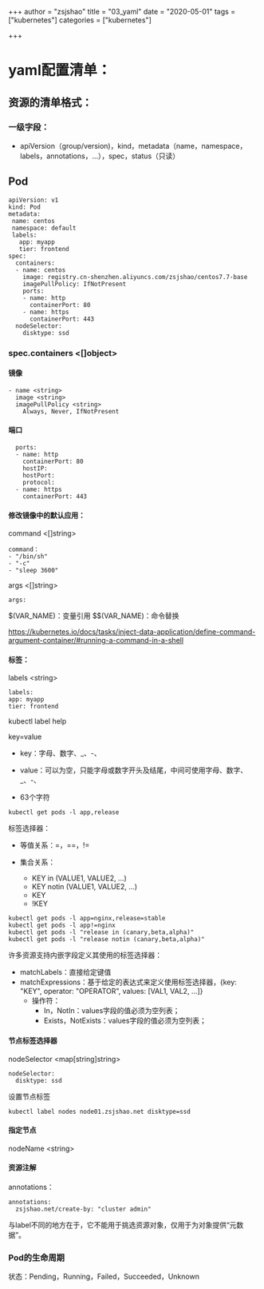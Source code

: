 +++
author = "zsjshao"
title = "03_yaml"
date = "2020-05-01"
tags = ["kubernetes"]
categories = ["kubernetes"]

+++


# yaml配置清单：

## 资源的清单格式：

### 一级字段：

- apiVersion（group/version)，kind，metadata（name，namespace，labels，annotations，...），spec，status（只读）

## Pod

```
apiVersion: v1
kind: Pod
metadata:
 name: centos
 namespace: default
 labels:
   app: myapp
   tier: frontend
spec:
  containers:
  - name: centos
    image: registry.cn-shenzhen.aliyuncs.com/zsjshao/centos7.7-base
    imagePullPolicy: IfNotPresent
    ports:
    - name: http
      containerPort: 80
    - name: https
      containerPort: 443
  nodeSelector:
    disktype: ssd
```

### spec.containers <[]object>

#### 镜像

```
- name <string>
  image <string>
  imagePullPolicy <string>
    Always, Never, IfNotPresent
```

#### 端口

```
  ports:
  - name: http
    containerPort: 80
    hostIP:
    hostPort:
    protocol:
  - name: https
    containerPort: 443
```

#### 修改镜像中的默认应用：

command <[]string>

```
command：
- "/bin/sh"
- "-c"
- "sleep 3600"
```

args <[]string>

```
args:

```

\$(VAR_NAME)：变量引用
\$\$(VAR_NAME)：命令替换

https://kubernetes.io/docs/tasks/inject-data-application/define-command-argument-container/#running-a-command-in-a-shell



#### 标签：

labels \<string>

  ```
labels:
  app: myapp
  tier: frontend
  ```



kubectl label help



key=value

- key：字母、数字、_、-、

- value：可以为空，只能字母或数字开头及结尾，中间可使用字母、数字、_、-、               

- 63个字符



```
kubectl get pods -l app,release
```



标签选择器：

- 等值关系：=，==，!=

- 集合关系：
  - KEY in (VALUE1, VALUE2, ...)
  - KEY notin (VALUE1, VALUE2, ...)
  - KEY
  - !KEY

```
kubectl get pods -l app=nginx,release=stable
kubectl get pods -l app!=nginx
kubectl get pods -l "release in (canary,beta,alpha)"
kubectl get pods -l "release notin (canary,beta,alpha)"
```



许多资源支持内嵌字段定义其使用的标签选择器：

- matchLabels：直接给定键值
- matchExpressions：基于给定的表达式来定义使用标签选择器，{key: "KEY", operator: "OPERATOR", values: [VAL1, VAL2, ...]}
  - 操作符：
    - In，NotIn：values字段的值必须为空列表；
    - Exists，NotExists：values字段的值必须为空列表；

#### 节点标签选择器

nodeSelector <map[string]string>

```
nodeSelector:
  disktype: ssd
```

设置节点标签

```
kubectl label nodes node01.zsjshao.net disktype=ssd
```

#### 指定节点

nodeName \<string>



#### 资源注解

annotations：

```
annotations:
  zsjshao.net/create-by: "cluster admin"
```

与label不同的地方在于，它不能用于挑选资源对象，仅用于为对象提供“元数据”。



### Pod的生命周期

状态：Pending，Running，Failed，Succeeded，Unknown















